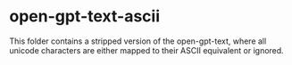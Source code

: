 # open-gpt-text-ascii

This folder contains a stripped version of the open-gpt-text, where all unicode characters are either mapped to their ASCII equivalent or ignored.
